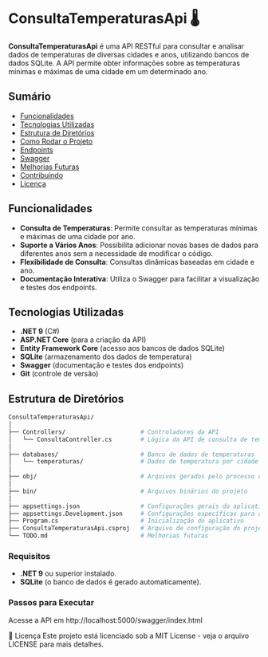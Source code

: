 # ConsultaTemperaturasApi 🌡️

**ConsultaTemperaturasApi** é uma API RESTful para consultar e analisar dados de temperaturas de diversas cidades e anos, utilizando bancos de dados SQLite. A API permite obter informações sobre as temperaturas mínimas e máximas de uma cidade em um determinado ano.

## Sumário

- [Funcionalidades](#funcionalidades)
- [Tecnologias Utilizadas](#tecnologias-utilizadas)
- [Estrutura de Diretórios](#estrutura-de-diretórios)
- [Como Rodar o Projeto](#como-rodar-o-projeto)
- [Endpoints](#endpoints)
- [Swagger](#swagger)
- [Melhorias Futuras](#melhorias-futuras)
- [Contribuindo](#contribuindo)
- [Licença](#licença)

## Funcionalidades

- **Consulta de Temperaturas**: Permite consultar as temperaturas mínimas e máximas de uma cidade por ano.
- **Suporte a Vários Anos**: Possibilita adicionar novas bases de dados para diferentes anos sem a necessidade de modificar o código.
- **Flexibilidade de Consulta**: Consultas dinâmicas baseadas em cidade e ano.
- **Documentação Interativa**: Utiliza o Swagger para facilitar a visualização e testes dos endpoints.

## Tecnologias Utilizadas

- **.NET 9** (C#)
- **ASP.NET Core** (para a criação da API)
- **Entity Framework Core** (acesso aos bancos de dados SQLite)
- **SQLite** (armazenamento dos dados de temperatura)
- **Swagger** (documentação e testes dos endpoints)
- **Git** (controle de versão)

## Estrutura de Diretórios

```bash
ConsultaTemperaturasApi/
│
├── Controllers/                     # Controladores da API
│   └── ConsultaController.cs        # Lógica da API de consulta de temperaturas
│
├── databases/                       # Banco de dados de temperaturas
│   └── temperaturas/                # Dados de temperatura por cidade e ano
│
├── obj/                             # Arquivos gerados pelo processo de build
│
├── bin/                             # Arquivos binários do projeto
│
├── appsettings.json                 # Configurações gerais do aplicativo
├── appsettings.Development.json     # Configurações específicas para desenvolvimento
├── Program.cs                       # Inicialização do aplicativo
├── ConsultaTemperaturasApi.csproj   # Arquivo de configuração do projeto
└── TODO.md                          # Melhorias futuras
```

### Requisitos

- **.NET 9** ou superior instalado.
- **SQLite** (o banco de dados é gerado automaticamente).

### Passos para Executar

Acesse a API em http://localhost:5000/swagger/index.html

📜 Licença
Este projeto está licenciado sob a MIT License - veja o arquivo LICENSE para mais detalhes.
